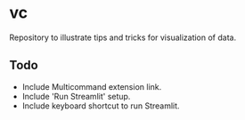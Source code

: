 # vc
Repository to illustrate tips and tricks for visualization of data.

## Todo
* Include Multicommand extension link.
* Include 'Run Streamlit' setup.
* Include keyboard shortcut to run Streamlit.
